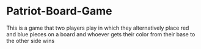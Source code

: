 # Patriot-Board-Game
This is a game that two players play in which they alternatively place red and blue pieces on a board and whoever gets their color from their base to the other side wins
